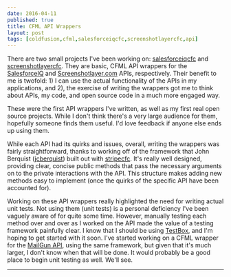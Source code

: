```yaml
---
date: 2016-04-11
published: true
title: CFML API Wrappers
layout: post
tags: [coldfusion,cfml,salesforceiqcfc,screenshotlayercfc,api]
---
```

There are two small projects I've been working on: [salesforceiqcfc](https://github.com/mjclemente/salesforceiqcfc) and [screenshotlayercfc](https://github.com/mjclemente/screenshotlayercfc). They are basic, CFML API wrappers for the [SalesforceIQ](https://api.salesforceiq.com/#/curl) and [Screenshotlayer.com](https://screenshotlayer.com/documentation) APIs, respectively. Their benefit to me is twofold: 1) I can use the actual functionality of the APIs in my applications, and 2), the exercise of writing the wrappers got me to think about APIs, my code, and open source code in a much more engaged way.<!--more-->

These were the first API wrappers I've written, as well as my first real open source projects. While I don't think there's a very large audience for them, hopefully someone finds them useful. I'd love feedback if anyone else ends up using them.

While each API had its quirks and issues, overall, writing the wrappers was fairly straightforward, thanks to working off of the framework that John Berquist ([jcberquist](https://github.com/jcberquist)) built out with [stripecfc](https://github.com/jcberquist/stripecfc). It's really well designed, providing clear, concise public methods that pass the necessary arguments on to the private interactions with the API. This structure makes adding new methods easy to implement (once the quirks of the specific API have been accounted for).

Working on these API wrappers really highlighted the need for writing actual unit tests. Not using them (unit tests) is a personal deficiency I've been vaguely aware of for quite some time. However, manually testing each method over and over as I worked on the API made the value of a testing framework painfully clear. I know that I should be using [TestBox](https://www.gitbook.com/book/ortus/testbox-documentation/details), and I'm hoping to get started with it soon. I've started working on a CFML wrapper for the [MailGun API](https://documentation.mailgun.com/api_reference.html), using the same framework, but given that it's much larger, I don't know when that will be done. It would probably be a good place to begin unit testing as well. We'll see.
<hr />